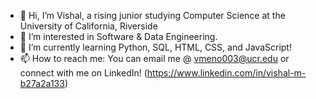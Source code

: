 - 👋 Hi, I’m Vishal, a rising junior studying Computer Science at the University of California, Riverside
- 👀 I’m interested in Software & Data Engineering.
- 🌱 I’m currently learning Python, SQL, HTML, CSS, and JavaScript!
- 📫 How to reach me: You can email me @ vmeno003@ucr.edu or connect with me on LinkedIn! (https://www.linkedin.com/in/vishal-m-b27a2a133)

<!---
vmeno0020/vmeno0020 is a ✨ special ✨ repository because its `README.md` (this file) appears on your GitHub profile.
You can click the Preview link to take a look at your changes.
--->
